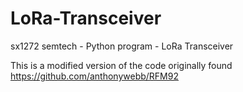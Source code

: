 # LoRa-Transceiver
sx1272 semtech - Python program - LoRa Transceiver 

This is a modified version of the code originally found https://github.com/anthonywebb/RFM92
